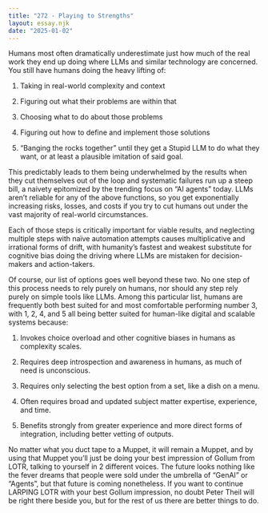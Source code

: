 ```yaml
---
title: "272 - Playing to Strengths"
layout: essay.njk
date: "2025-01-02"
---
```


Humans most often dramatically underestimate just how much of the real work they end up doing where LLMs and similar technology are concerned. You still have humans doing the heavy lifting of:

1. Taking in real-world complexity and context

2. Figuring out what their problems are within that

3. Choosing what to do about those problems

4. Figuring out how to define and implement those solutions

5. “Banging the rocks together” until they get a Stupid LLM to do what they want, or at least a plausible imitation of said goal.

This predictably leads to them being underwhelmed by the results when they cut themselves out of the loop and systematic failures run up a steep bill, a naivety epitomized by the trending focus on “AI agents” today. LLMs aren’t reliable for any of the above functions, so you get exponentially increasing risks, losses, and costs if you try to cut humans out under the vast majority of real-world circumstances.

Each of those steps is critically important for viable results, and neglecting multiple steps with naïve automation attempts causes multiplicative and irrational forms of drift, with humanity’s fastest and weakest substitute for cognitive bias doing the driving where LLMs are mistaken for decision-makers and action-takers.

Of course, our list of options goes well beyond these two. No one step of this process needs to rely purely on humans, nor should any step rely purely on simple tools like LLMs. Among this particular list, humans are frequently both best suited for and most comfortable performing number 3, with 1, 2, 4, and 5 all being better suited for human-like digital and scalable systems because:

1. Invokes choice overload and other cognitive biases in humans as complexity scales.

2. Requires deep introspection and awareness in humans, as much of need is unconscious.

3. Requires only selecting the best option from a set, like a dish on a menu.

4. Often requires broad and updated subject matter expertise, experience, and time.

5. Benefits strongly from greater experience and more direct forms of integration, including better vetting of outputs.

No matter what you duct tape to a Muppet, it will remain a Muppet, and by using that Muppet you’ll just be doing your best impression of Gollum from LOTR, talking to yourself in 2 different voices. The future looks nothing like the fever dreams that people were sold under the umbrella of “GenAI” or “Agents”, but that future is coming nonetheless. If you want to continue LARPING LOTR with your best Gollum impression, no doubt Peter Theil will be right there beside you, but for the rest of us there are better things to do.

